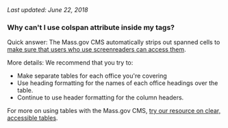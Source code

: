 *Last updated: June 22, 2018*
### Why can't I use colspan attribute inside my <td> tags?

Quick answer: The Mass.gov CMS automatically strips out spanned cells to [make sure that users who use screenreaders can access them](https://webaim.org/techniques/tables/data#headers). 

More details:
We recommend that you try to:
* Make separate tables for each office you're covering
* Use heading formatting for the names of each office headings  over the table.
* Continue to use header formatting for the column headers.

For more on using tables with the Mass.gov CMS, [try our resource on clear, accessible tables](https://medium.com/massdigital/creating-clear-accessible-data-tables-959f8a121cb).
